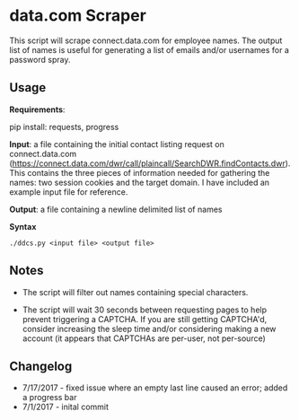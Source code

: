 # data.com Scraper

This script will scrape connect.data.com for employee names. The output list of names is useful for generating a list of emails and/or usernames for a password spray.

## Usage

**Requirements**: 

pip install: requests, progress

**Input**: a file containing the initial contact listing request on connect.data.com (https://connect.data.com/dwr/call/plaincall/SearchDWR.findContacts.dwr). This contains the three pieces of information needed for gathering the names: two session cookies and the target domain. I have included an example input file for reference.

**Output**: a file containing a newline delimited list of names

**Syntax**

```
./ddcs.py <input file> <output file>
```

## Notes

- The script will filter out names containing special characters.

- The script will wait 30 seconds between requesting pages to help prevent triggering a CAPTCHA. If you are still getting CAPTCHA'd, consider increasing the sleep time and/or considering making a new account (it appears that CAPTCHAs are per-user, not per-source)

## Changelog

- 7/17/2017 - fixed issue where an empty last line caused an error; added a progress bar
- 7/1/2017 - inital commit
